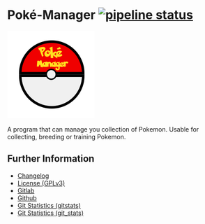 # Poké-Manager [![pipeline status](https://gitlab.namibsun.net/namboy94/poke-manager/badges/master/pipeline.svg)](https://gitlab.namibsun.net/namboy94/poke-manager/commits/master)

![Logo](resources/logo/logo-readme.png)

A program that can manage you collection of Pokemon. Usable for collecting,
breeding or training Pokemon.

## Further Information

* [Changelog](https://gitlab.namibsun.net/namboy94/poke-manager/raw/master/CHANGELOG)
* [License (GPLv3)](https://gitlab.namibsun.net/namboy94/poke-manager/raw/master/LICENSE)
* [Gitlab](https://gitlab.namibsun.net/namboy94/poke-manager)
* [Github](https://github.com/namboy94/poke-manager)
* [Git Statistics (gitstats)](https://gitstats.namibsun.net/gitstats/poke-manager/index.html)
* [Git Statistics (git_stats)](https://gitstats.namibsun.net/git_stats/poke-manager/index.html)
